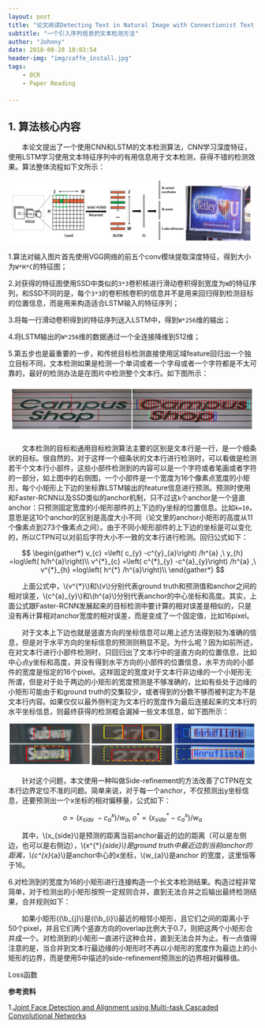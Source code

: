 ```yaml
---
layout: post
title: "论文阅读Detecting Text in Natural Image with Connectionist Text Proposal Network"
subtitle: "一个引入序列信息的文本检测方法"
author: "Johnny"
date: 2018-08-28 18:03:54
header-img: "img/caffe_install.jpg"
tags: 
    - OCR
    - Paper Reading
    
---
```


## 1. 算法核心内容  ##

&#160; &#160; &#160; &#160;本论文提出了一个使用CNN和LSTM的文本检测算法，CNN学习深度特征，使用LSTM学习使用文本特征序列中的有用信息用于文本检测，获得不错的检测效果。算法整体流程如下文所示：

![java-javascript](/img/in-post/paper-ctpn/architecture.png)


1.算法对输入图片首先使用VGG网络的前五个conv模块提取深度特征，得到大小为`W*H*C`的特征图；

2.对获得的特征图使用SSD中类似的`3*3`卷积核进行滑动卷积得到宽度为`W`的特征序列，和SSD不同的是，每个`3*3`的卷积核卷积的信息并不是用来回归得到检测目标的位置信息，而是用来构造适合LSTM输入的特征序列；

3.将每一行滑动卷积得到的特征序列送入LSTM中，得到`W*256`维的输出；

4.将LSTM输出的`W*256`维的数据通过一个全连接降维到512维；

5.第五步也是最重要的一步，和传统目标检测直接使用区域feature回归出一个独立目标不同，文本检测如果是检测一个单词或者一个字母或者一个字符都是不太可靠的，最好的检测办法是在图片中检测整个文本行。如下图所示：

![java-javascript](/img/in-post/paper-ctpn/difference.png)

&#160; &#160; &#160; &#160;文本检测的目标和通用目标检测算法主要的区别是文本行是一行，是一个细条状的目标。很自然的，对于这样一个细条状的文本行进行检测时，可以看做是检测若干个文本行小部件，这些小部件检测到的内容可以是一个字符或者笔画或者字符的一部分，如上图中的右侧图，一个小部件是一个宽度为16个像素点宽度的小矩形，每个小矩形上下边的坐标靠LSTM输出的feature信息进行预测。预测时使用和Faster-RCNN以及SSD类似的anchor机制，只不过这`k`个anchor是一个竖直anchor：只预测固定宽度的小矩形部件的上下边的y坐标的位置信息。比如`k=10`，意思是这10个anchor的区别是高度大小不同（论文里的anchor小矩形的高度从11个像素点到273个像素点之间）。由于不同小矩形部件的上下边的坐标是可以变化的，所以CTPN可以对前后字符大小不一致的文本行进行检测。回归公式如下：

$$ \begin{gather*}
v_{c} =\left( c_{y} -c^{y}_{a}\right) /h^{a} ,\ y_{h} =log\left( h/h^{a}\right)\\
v^{*}_{c} =\left( c^{*}_{y} -c^{a}_{y}\right) /h^{a} ,\ v^{*}_{h} =log\left( h^{*} /h^{a}\right)\\
\end{gather*} $$

&#160; &#160; &#160; &#160;上面公式中，\\(v^{*}\\)和\\(v\\)分别代表ground truth和预测值和anchor之间的相对误差，\\(c^{a}_{y}\\)和\\(h^{a}\\)分别代表anchor的中心坐标和高度。其实，上面公式跟Faster-RCNN发展起来的目标检测中要计算的相对误差是相似的，只是没有再计算相对anchor宽度的相对误差，而是变成了一个固定值，比如16pixel。

&#160; &#160; &#160; &#160;对于文本上下边也就是竖直方向的坐标信息可以用上述方法得到较为准确的信息，但是对于水平方向的坐标信息的预测则稍显不足。为什么呢？因为如前所述，在对文本行进行小部件检测时，只回归出了文本行中的竖直方向的位置信息，比如中心点y坐标和高度，并没有得到水平方向的小部件的位置信息，水平方向的小部件的宽度是恒定的16个pixel。这样固定的宽度对于文本行非边缘的一个小矩形无所谓，但是对于处于两边的小矩形的宽度预测是不够准确的，比如有些处于边缘的小矩形可能由于和ground truth的交集较少，或者得到的分数不够而被判定为不是文本行内容。如果仅仅以最外侧判定为文本行的宽度作为最后连接起来的文本行的水平坐标信息，则最终获得的检测框会漏掉一些文本信息，如下图所示：

![java-javascript](/img/in-post/paper-ctpn/side.png)

&#160; &#160; &#160; &#160;针对这个问题，本文使用一种叫做Side-refinement的方法改善了CTPN在文本行边界定位不准的问题。简单来说，对于每一个anchor，不仅预测出y坐标信息，还要预测出一个x坐标的相对偏移量，公式如下：

$$ \begin{equation*}
o=\left( x_{side} \ -c^{x}_{a}\right) /w_{a} ,\ o^{*} =\left( x^{*}_{side} -c^{x}_{a}\right) /w_{a}
\end{equation*} $$

&#160; &#160; &#160; &#160;其中，\\(x_{side}\\)是预测的距离当前anchor最近的边的距离（可以是左侧边，也可以是右侧边），\\(x^{*}_{side}\\)是ground truth中最近边到当前anchor的距离，\\(c^{x}_{a}\\)是anchor中心的x坐标，\\(w_{a}\\)是anchor 的宽度，这里恒等于16。

6.对检测到的宽度为16的小矩形进行连接构造一个长文本检测结果。构造过程非常简单，对于检测出的小矩形按照一定规则合并，直到无法合并之后输出最终检测结果，合并规则如下：

&#160; &#160; &#160; &#160;如果小矩形((\\b_{j}\\)是((\\b_{i}\\)最近的相邻小矩形，且它们之间的距离小于50个pixel，并且它们两个竖直方向的overlap比例大于0.7，则把这两个小矩形合并成一个。对检测到的小矩形一直进行这种合并，直到无法合并为止。有一点值得注意的是，当合并到文本行最边缘的小矩形时不再以小矩形的宽度作为最边上的小矩形的边界，而是使用5中描述的side-refinement预测出的边界相对偏移值。

Loss函数





**参考资料**


 1.[Joint Face Detection and Alignment using Multi-task Cascaded Convolutional Networks][1]

 


  [1]: https://kpzhang93.github.io/MTCNN_face_detection_alignment/paper/spl.pdf